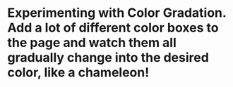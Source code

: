 # Experimenting with Color Gradation. Add a lot of different color boxes to the page and watch them all gradually change into the desired color, like a chameleon!
